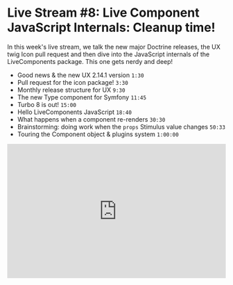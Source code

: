 # Live Stream #8: Live Component JavaScript Internals: Cleanup time!

In this week's live stream, we talk the new major Doctrine releases, the
UX twig Icon pull request and then dive into the JavaScript internals of
the LiveComponents package. This one gets nerdy and deep!

* Good news & the new UX 2.14.1 version `1:30`
* Pull request for the icon package! `3:30`
* Monthly release structure for UX `9:30`
* The new Type component for Symfony `11:45`
* Turbo 8 is out! `15:00`
* Hello LiveComponents JavaScript `18:40`
* What happens when a component re-renders `30:30`
* Brainstorming: doing work when the `props` Stimulus value changes `50:33`
* Touring the Component object & plugins system `1:00:00`

<div style="position: relative;padding-bottom: 56.25%; padding-top: 25px;">
<iframe style="position: absolute;top: 0;left: 0;width: 100%;height: 100%;" src="https://www.youtube.com/embed/qJYOsrxeC-k?si=ckazV5TwYzbrZMPY" title="YouTube video player" frameborder="0" allow="accelerometer; autoplay; clipboard-write; encrypted-media; gyroscope; picture-in-picture; web-share" allowfullscreen></iframe>
</div>
